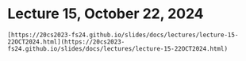# Lecture 15, October 22, 2024


```{admonition} Lecture Slides
[https://20cs2023-fs24.github.io/slides/docs/lectures/lecture-15-22OCT2024.html](https://20cs2023-fs24.github.io/slides/docs/lectures/lecture-15-22OCT2024.html)
```
